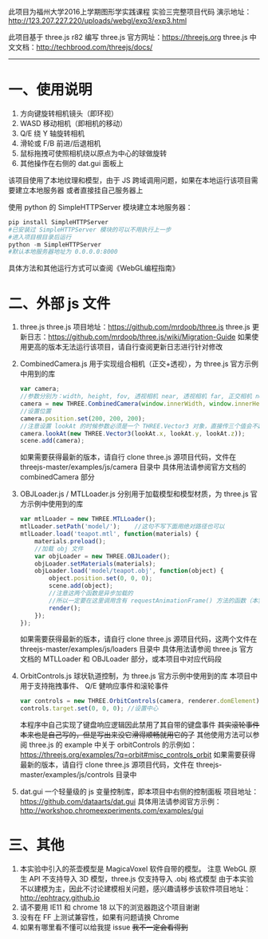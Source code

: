 此项目为福州大学2016上学期图形学实践课程 实验三完整项目代码
演示地址：http://123.207.227.220/uploads/webgl/exp3/exp3.html

此项目基于 three.js r82 编写
three.js 官方网址：https://threejs.org
three.js 中文文档：http://techbrood.com/threejs/docs/

---
# 一、使用说明
1. 方向键旋转相机镜头（即环视）
2. WASD 移动相机（即相机的移动）
3. Q/E 绕 Y 轴旋转相机
4. 滑轮或 F/B 前进/后退相机
5. 鼠标拖拽可使照相机绕以原点为中心的球做旋转
6. 其他操作在右侧的 dat.gui 面板上

该项目使用了本地纹理和模型，由于 JS 跨域调用问题，如果在本地运行该项目需要建立本地服务器
或者直接挂自己服务器上

使用 python 的 SimpleHTTPServer 模块建立本地服务器：
```python
pip install SimpleHTTPServer
#已安装过 SimpleHTTPServer 模块的可以不用执行上一步
#进入项目根目录后运行
python -m SimpleHTTPServer
#默认本地服务器地址为 0.0.0.0:8000
```
具体方法和其他运行方式可以查阅《WebGL编程指南》

# 二、外部 js 文件
1. three.js
    three.js 项目地址：https://github.com/mrdoob/three.js
    three.js 更新日志：https://github.com/mrdoob/three.js/wiki/Migration-Guide
    如果使用更高的版本无法运行该项目，请自行查阅更新日志进行针对修改

2. CombinedCamera.js
    用于实现组合相机（正交+透视），为 three.js 官方示例中用到的库
    ```javascript
    var camera;
    //参数分别为：width, height, fov, 透视相机 near, 透视相机 far, 正交相机 near, 正交相机 far
    camera = new THREE.CombinedCamera(window.innerWidth, window.innerHeight, 70, 1, 6000, -1, 6000);
    //设置位置
    camera.position.set(200, 200, 200);
    //注意设置 lookAt 的时候参数必须是一个 THREE.Vector3 对象，直接传三个值会不起作用
    camera.lookAt(new THREE.Vector3(lookAt.x, lookAt.y, lookAt.z));
    scene.add(camera);
    ```
    如果需要获得最新的版本，请自行 clone three.js 源项目代码，文件在 threejs-master/examples/js/camera 目录中
    具体用法请参阅官方文档的 combinedCamera 部分

3. OBJLoader.js / MTLLoader.js
    分别用于加载模型和模型材质，为 three.js 官方示例中使用到的库
    ```js
    var mtlLoader = new THREE.MTLLoader();
    mtlLoader.setPath('model/');    //这句不写下面用绝对路径也可以
    mtlLoader.load('teapot.mtl', function(materials) {
        materials.preload();
        //加载 obj 文件
        var objLoader = new THREE.OBJLoader();
        objLoader.setMaterials(materials);
        objLoader.load('model/teapot.obj', function(object) {
            object.position.set(0, 0, 0);
            scene.add(object);
            //注意这两个函数是异步加载的
            //所以一定要在这里调用含有 requestAnimationFrame() 方法的函数（本实验中是 render())
            render();
        });
    });
    ```
    如果需要获得最新的版本，请自行 clone three.js 源项目代码，这两个文件在 threejs-master/examples/js/loaders 目录中
    具体用法请参阅 three.js 官方文档的 MTLLoader 和 OBJLoader 部分，或本项目中对应代码段

4. OrbitControls.js
    球状轨道控制，为 three.js 官方示例中使用到的库
    本项目中用于支持拖拽事件、 Q/E 健响应事件和滚轮事件
    ```javascript
    var controls = new THREE.OrbitControls(camera, renderer.domElement);
    controls.target.set(0, 0, 0); //设置中心
    ```
    本程序中自己实现了键盘响应逻辑因此禁用了其自带的键盘事件
    ~~其实滚轮事件本来也是自己写的，但是写出来没它滑得顺畅就用它的了~~
    其他使用方法可以参阅 three.js 的 example 中关于 orbitControls 的示例如：https://threejs.org/examples/?q=orbit#misc_controls_orbit
    如果需要获得最新的版本，请自行 clone three.js 源项目代码，文件在 threejs-master/examples/js/controls 目录中

5. dat.gui
    一个轻量级的 js 变量控制库，即本项目中右侧的控制面板
    项目地址：https://github.com/dataarts/dat.gui
    具体用法请参阅官方示例：http://workshop.chromeexperiments.com/examples/gui

# 三、其他
1. 本实验中引入的茶壶模型是 MagicaVoxel 软件自带的模型。
    注意 WebGL 原生 API 不支持导入 3D 模型，three.js 仅支持导入 .obj 格式模型
    由于本实验不以建模为主，因此不讨论建模相关问题，感兴趣请移步该软件项目地址：http://ephtracy.github.io
2. 请不要用 IE11 和 chrome 18 以下的浏览器跑这个项目谢谢
3. 没有在 FF 上测试兼容性，如果有问题请换 Chrome
4. 如果有哪里看不懂可以给我提 issue ~~我不一定会看得到~~
